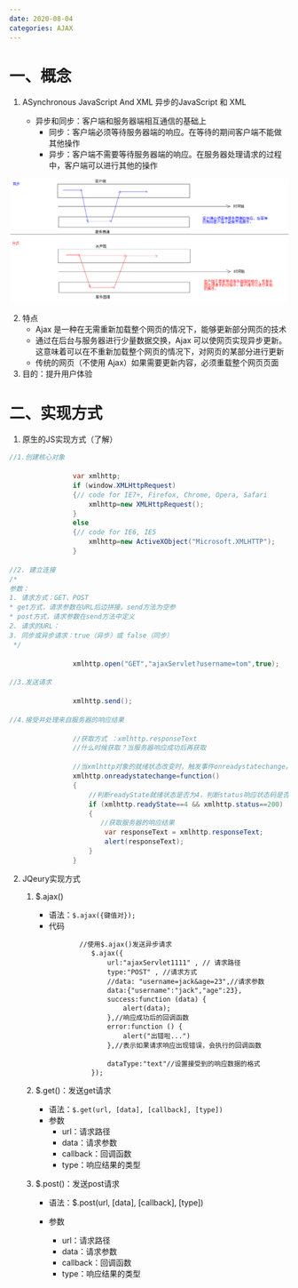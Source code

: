 ```yaml
---
date: 2020-08-04
categories: AJAX
---
```


# 一、概念

1. ASynchronous JavaScript And XML   异步的JavaScript 和 XML

   * 异步和同步：客户端和服务器端相互通信的基础上
     * 同步：客户端必须等待服务器端的响应。在等待的期间客户端不能做其他操作
     * 异步：客户端不需要等待服务器端的响应。在服务器处理请求的过程中，客户端可以进行其他的操作

   

![](https://raw.githubusercontent.com/Rainbow0526/PictureGithub/master/2020_08/01.png)

2. 特点
   * Ajax 是一种在无需重新加载整个网页的情况下，能够更新部分网页的技术
   * 通过在后台与服务器进行少量数据交换，Ajax 可以使网页实现异步更新。这意味着可以在不重新加载整个网页的情况下，对网页的某部分进行更新
   * 传统的网页（不使用 Ajax）如果需要更新内容，必须重载整个网页页面
3. 目的：提升用户体验

# 二、实现方式

1. 原生的JS实现方式（了解）

~~~java
//1.创建核心对象

	            var xmlhttp;
	            if (window.XMLHttpRequest)
	            {// code for IE7+, Firefox, Chrome, Opera, Safari
	                xmlhttp=new XMLHttpRequest();
	            }
	            else
	            {// code for IE6, IE5
	                xmlhttp=new ActiveXObject("Microsoft.XMLHTTP");
	            }
	
//2. 建立连接
/*
参数：
1. 请求方式：GET、POST
* get方式，请求参数在URL后边拼接。send方法为空参
* post方式，请求参数在send方法中定义
2. 请求的URL：
3. 同步或异步请求：true（异步）或 false（同步）
 */
 
	            xmlhttp.open("GET","ajaxServlet?username=tom",true);
	
//3.发送请求

	            xmlhttp.send();
	
//4.接受并处理来自服务器的响应结果

	            //获取方式 ：xmlhttp.responseText
	            //什么时候获取？当服务器响应成功后再获取
	
	            //当xmlhttp对象的就绪状态改变时，触发事件onreadystatechange。
	            xmlhttp.onreadystatechange=function()
	            {
	                //判断readyState就绪状态是否为4，判断status响应状态码是否为200
	                if (xmlhttp.readyState==4 && xmlhttp.status==200)
	                {
	                   //获取服务器的响应结果
	                    var responseText = xmlhttp.responseText;
	                    alert(responseText);
	                }
	            }
~~~

2. JQeury实现方式

   1. $.ajax()

      * 语法：`$.ajax({键值对});`
      * 代码

      ~~~~ajax
      			 //使用$.ajax()发送异步请求
      	            $.ajax({
      	                url:"ajaxServlet1111" , // 请求路径
      	                type:"POST" , //请求方式
      	                //data: "username=jack&age=23",//请求参数
      	                data:{"username":"jack","age":23},
      	                success:function (data) {
      	                    alert(data);
      	                },//响应成功后的回调函数
      	                error:function () {
      	                    alert("出错啦...")
      	                },//表示如果请求响应出现错误，会执行的回调函数
      	
      	                dataType:"text"//设置接受到的响应数据的格式
      	            });
      ~~~~

   2. $.get()：发送get请求

      * 语法：`$.get(url, [data], [callback], [type])`
      * 参数
        *  url：请求路径
        * data：请求参数
        *  callback：回调函数
        *  type：响应结果的类型

   3. $.post()：发送post请求

      * 语法：$.post(url, [data], [callback], [type])

      * 参数
        * url：请求路径
        * data：请求参数
        *  callback：回调函数
        * type：响应结果的类型